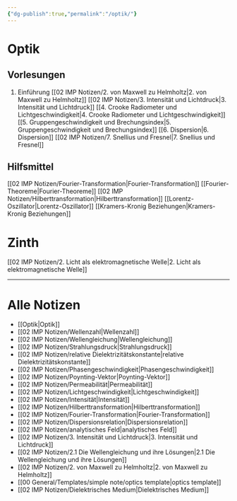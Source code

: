 ```yaml
---
{"dg-publish":true,"permalink":"/optik/"}
---
```





# Optik
## Vorlesungen
1. Einführung
[[02 IMP Notizen/2. von Maxwell zu Helmholtz\|2. von Maxwell zu Helmholtz]]
[[02 IMP Notizen/3. Intensität und Lichtdruck\|3. Intensität und Lichtdruck]]
[[4. Crooke Radiometer und Lichtgeschwindigkeit\|4. Crooke Radiometer und Lichtgeschwindigkeit]]
[[5. Gruppengeschwindigkeit und Brechungsindex\|5. Gruppengeschwindigkeit und Brechungsindex]]
[[6. Dispersion\|6. Dispersion]]
[[02 IMP Notizen/7. Snellius und Fresnel\|7. Snellius und Fresnel]]

## Hilfsmittel
[[02 IMP Notizen/Fourier-Transformation\|Fourier-Transformation]]
[[Fourier-Theoreme\|Fourier-Theoreme]]
[[02 IMP Notizen/Hilberttransformation\|Hilberttransformation]]
[[Lorentz-Oszillator\|Lorentz-Oszillator]]
[[Kramers-Kronig Beziehungen\|Kramers-Kronig Beziehungen]]


# Zinth
[[02 IMP Notizen/2. Licht als elektromagnetische Welle\|2. Licht als elektromagnetische Welle]]



---
# Alle Notizen
- [[Optik\|Optik]]
- [[02 IMP Notizen/Wellenzahl\|Wellenzahl]]
- [[02 IMP Notizen/Wellengleichung\|Wellengleichung]]
- [[02 IMP Notizen/Strahlungsdruck\|Strahlungsdruck]]
- [[02 IMP Notizen/relative Dielektrizitätskonstante\|relative Dielektrizitätskonstante]]
- [[02 IMP Notizen/Phasengeschwindigkeit\|Phasengeschwindigkeit]]
- [[02 IMP Notizen/Poynting-Vektor\|Poynting-Vektor]]
- [[02 IMP Notizen/Permeabilität\|Permeabilität]]
- [[02 IMP Notizen/Lichtgeschwindigkeit\|Lichtgeschwindigkeit]]
- [[02 IMP Notizen/Intensität\|Intensität]]
- [[02 IMP Notizen/Hilberttransformation\|Hilberttransformation]]
- [[02 IMP Notizen/Fourier-Transformation\|Fourier-Transformation]]
- [[02 IMP Notizen/Dispersionsrelation\|Dispersionsrelation]]
- [[02 IMP Notizen/analytisches Feld\|analytisches Feld]]
- [[02 IMP Notizen/3. Intensität und Lichtdruck\|3. Intensität und Lichtdruck]]
- [[02 IMP Notizen/2.1 Die Wellengleichung und ihre Lösungen\|2.1 Die Wellengleichung und ihre Lösungen]]
- [[02 IMP Notizen/2. von Maxwell zu Helmholtz\|2. von Maxwell zu Helmholtz]]
- [[00 General/Templates/simple note/optics template\|optics template]]
- [[02 IMP Notizen/Dielektrisches Medium\|Dielektrisches Medium]]

